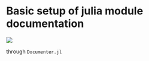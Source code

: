 # Basic setup of julia module documentation 

[![](https://img.shields.io/badge/docs-dev-blue.svg)](https://lmaillere.github.io/MySecDoc/dev/)

through `Documenter.jl`